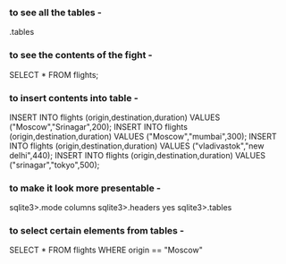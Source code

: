 ### to see all the tables - 
.tables 

### to see the contents of the fight - 
SELECT * FROM flights;


### to insert contents into table - 
INSERT INTO flights (origin,destination,duration) VALUES ("Moscow","Srinagar",200);
INSERT INTO flights (origin,destination,duration) VALUES ("Moscow","mumbai",300);
INSERT INTO flights (origin,destination,duration) VALUES ("vladivastok","new delhi",440);
INSERT INTO flights (origin,destination,duration) VALUES ("srinagar","tokyo",500);

### to make it look more presentable - 
sqlite3>.mode columns
sqlite3>.headers yes
sqlite3>.tables

### to select certain elements from tables - 
SELECT * FROM flights WHERE origin == "Moscow"
